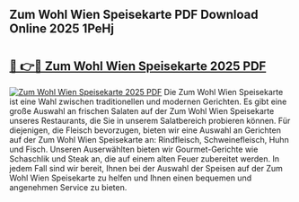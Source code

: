 ## Zum Wohl Wien Speisekarte PDF Download Online 2025 1PeHj

# <h2><a href="http://gcd4px.nevu.top/?p=Zum+Wohl+Wien+Speisekarte">🔗 👉🔴 Zum Wohl Wien Speisekarte 2025 PDF</a></h2>

[![Zum Wohl Wien Speisekarte 2025 PDF](https://i.imgur.com/dBaPXMq.png)](http://gcd4px.nevu.top/?p=Zum+Wohl+Wien+Speisekarte)
Die Zum Wohl Wien Speisekarte ist eine Wahl zwischen traditionellen und modernen Gerichten. Es gibt eine große Auswahl an frischen Salaten auf der Zum Wohl Wien Speisekarte unseres Restaurants, die Sie in unserem Salatbereich probieren können. Für diejenigen, die Fleisch bevorzugen, bieten wir eine Auswahl an Gerichten auf der Zum Wohl Wien Speisekarte an: Rindfleisch, Schweinefleisch, Huhn und Fisch. Unseren Auserwählten bieten wir Gourmet-Gerichte wie Schaschlik und Steak an, die auf einem alten Feuer zubereitet werden. In jedem Fall sind wir bereit, Ihnen bei der Auswahl der Speisen auf der Zum Wohl Wien Speisekarte zu helfen und Ihnen einen bequemen und angenehmen Service zu bieten.
